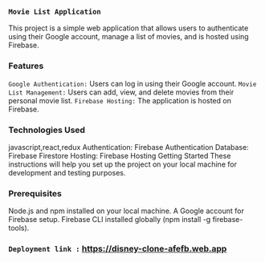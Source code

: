 ### `Movie List Application`
This project is a simple web application that allows users to authenticate using their Google account, manage a list of movies, and is hosted using Firebase.

### Features
`Google Authentication:` Users can log in using their Google account.
`Movie List Management:` Users can add, view, and delete movies from their personal movie list.
`Firebase Hosting:` The application is hosted on Firebase.
### Technologies Used
javascript,react,redux
Authentication: Firebase Authentication
Database: Firebase Firestore
Hosting: Firebase Hosting
Getting Started
These instructions will help you set up the project on your local machine for development and testing purposes.

### Prerequisites
Node.js and npm installed on your local machine.
A Google account for Firebase setup.
Firebase CLI installed globally (npm install -g firebase-tools).

### `Deployment link :`  https://disney-clone-afefb.web.app

